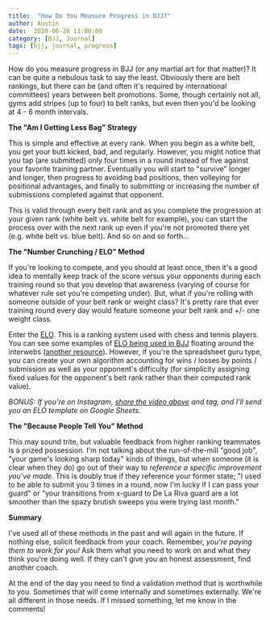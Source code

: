 ```yaml
---
title:  "How Do You Measure Progress in BJJ?"
author: Austin
date:  2020-06-28 11:00:00
category: [BJJ, Journal]
tags: [bjj, journal, progress]
---
```


How do you measure progress in BJJ (or any martial art for that matter)?  It can be quite a nebulous task to say the least.  Obviously there are belt rankings, but there can be (and often it's required by international committees) years between belt promotions.  Some, though certainly not all, gyms add stripes (up to four) to belt ranks, but even then you'd be looking at 4 - 6 month intervals.

**The "Am I Getting Less Bag" Strategy**

This is simple and effective at every rank.  When you begin as a white belt, you get your butt kicked, bad, and regularly.  However, you might notice that you tap (are submitted) only four times in a round instead of five against your favorite training partner.  Eventually you will start to "survive" longer and longer, then progress to avoiding bad positions, then volleying for positional advantages, and finally to submitting or increasing the number of submissions completed against that opponent.

This is valid through every belt rank and as you complete the progression at your given rank (white belt vs. white belt for example), you can start the process over with the next rank up even if you're not promoted there yet (e.g. white belt vs. blue belt).  And so on and so forth...

**The "Number Crunching / ELO" Method**

If you're looking to compete, and you should at least once, then it's a good idea to mentally keep track of the score versus your opponents during each training round so that you develop that awareness (varying of course for whatever rule set you're competing under).   But, what if you're rolling with someone outside of your belt rank or weight class?  It's pretty rare that ever training round every day would feature someone your belt rank and +/- one weight class.

Enter the [ELO](https://en.wikipedia.org/wiki/Elo_rating_system).  This is a ranking system used with chess and tennis players.  You can see some examples of [ELO being used in BJJ](http://bjj-elo.com/fighter/) floating around the interwebs ([another resource](http://bjjdatabyriggs.blogspot.com/2020/01/elo-rating-for-bjj-predictive-model-for_20.html)).  However, if you're the spreadsheet guru type, you can create your own algorithm accounting for wins / losses by points / submission as well as your opponent's difficulty (for simplicity assigning fixed values for the opponent's belt rank rather than their computed rank value).

*BONUS:  If you're on Instagram, [share the video above](https://www.instagram.com/tv/CB9XzDCDugn/) and tag, and I'll send you an ELO template on Google Sheets.* 

**The "Because People Tell You" Method**

This may sound trite, but valuable feedback from higher ranking teammates is a prized possession.  I'm not talking about the run-of-the-mill "good job", "your game's looking sharp today" kinds of things, but when someone (it is clear when they do) go out of their way to *reference a specific improvement you've made.*  This is doubly true if they reference your former state; "I used to be able to submit you 3 times in a round, now I'm lucky if I can pass your guard" or "your transitions from x-guard to De La Riva guard are a lot smoother than the spazy brutish sweeps you were trying last month."

**Summary**

I've used all of these methods in the past and will again in the future.  If nothing else, solicit feedback from your coach.  Remember, *you're paying them to work for you!*  Ask them what you need to work on and what they think you're doing well.  If they can't give you an honest assessment, find another coach.

At the end of the day you need to find a validation method that is worthwhile to you.  Sometimes that will come internally and sometimes externally.  We're all different in those needs.  If I missed something, let me know in the comments!
